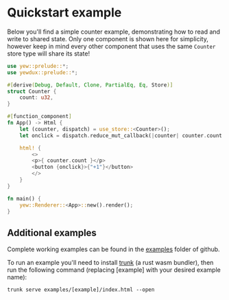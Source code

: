 # Quickstart example

Below you'll find a simple counter example, demonstrating how to read and write to shared state.
Only one component is shown here for simplicity, however keep in mind every other component that
uses the same `Counter` store type will share its state!

```rust
use yew::prelude::*;
use yewdux::prelude::*;

#[derive(Debug, Default, Clone, PartialEq, Eq, Store)]
struct Counter {
    count: u32,
}

#[function_component]
fn App() -> Html {
    let (counter, dispatch) = use_store::<Counter>();
    let onclick = dispatch.reduce_mut_callback(|counter| counter.count += 1);

    html! {
        <>
        <p>{ counter.count }</p>
        <button {onclick}>{"+1"}</button>
        </>
    }
}

fn main() {
    yew::Renderer::<App>::new().render();
}
```

## Additional examples

Complete working examples can be found in the
[examples](https://github.com/intendednull/yewdux/tree/master/examples) folder of github.

To run an example you'll need to install [trunk](https://github.com/thedodd/trunk) (a rust wasm
bundler), then run the following command (replacing [example] with your desired example name):

    trunk serve examples/[example]/index.html --open
